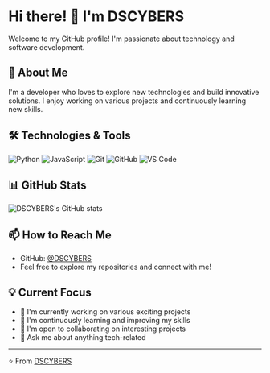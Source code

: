 # Hi there! 👋 I'm DSCYBERS

Welcome to my GitHub profile! I'm passionate about technology and software development.

## 🚀 About Me

I'm a developer who loves to explore new technologies and build innovative solutions. I enjoy working on various projects and continuously learning new skills.

## 🛠️ Technologies & Tools

![Python](https://img.shields.io/badge/-Python-3776AB?style=flat-square&logo=python&logoColor=white)
![JavaScript](https://img.shields.io/badge/-JavaScript-F7DF1E?style=flat-square&logo=javascript&logoColor=black)
![Git](https://img.shields.io/badge/-Git-F05032?style=flat-square&logo=git&logoColor=white)
![GitHub](https://img.shields.io/badge/-GitHub-181717?style=flat-square&logo=github&logoColor=white)
![VS Code](https://img.shields.io/badge/-VS%20Code-007ACC?style=flat-square&logo=visual-studio-code&logoColor=white)

## 📊 GitHub Stats

![DSCYBERS's GitHub stats](https://github-readme-stats.vercel.app/api?username=DSCYBERS&show_icons=true&theme=radical)

## 📫 How to Reach Me

- GitHub: [@DSCYBERS](https://github.com/DSCYBERS)
- Feel free to explore my repositories and connect with me!

## 💡 Current Focus

- 🔭 I'm currently working on various exciting projects
- 🌱 I'm continuously learning and improving my skills
- 👯 I'm open to collaborating on interesting projects
- 💬 Ask me about anything tech-related

---

⭐️ From [DSCYBERS](https://github.com/DSCYBERS)
